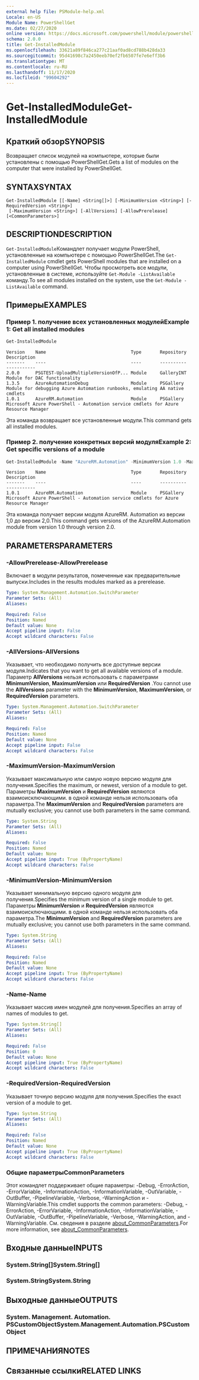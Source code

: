 ```yaml
---
external help file: PSModule-help.xml
Locale: en-US
Module Name: PowerShellGet
ms.date: 02/27/2020
online version: https://docs.microsoft.com/powershell/module/powershellget/get-installedmodule?view=powershell-7.2&WT.mc_id=ps-gethelp
schema: 2.0.0
title: Get-InstalledModule
ms.openlocfilehash: 33621a89f846ca277c21aaf0ad8cd788b428da33
ms.sourcegitcommit: 95d41698c7a2450eeb70ef2fb6507fe7e6eff3b6
ms.translationtype: MT
ms.contentlocale: ru-RU
ms.lasthandoff: 11/17/2020
ms.locfileid: "99604292"
---
```

# <span data-ttu-id="9f8c9-102">Get-InstalledModule</span><span class="sxs-lookup"><span data-stu-id="9f8c9-102">Get-InstalledModule</span></span>

## <span data-ttu-id="9f8c9-103">Краткий обзор</span><span class="sxs-lookup"><span data-stu-id="9f8c9-103">SYNOPSIS</span></span>
<span data-ttu-id="9f8c9-104">Возвращает список модулей на компьютере, которые были установлены с помощью PowerShellGet.</span><span class="sxs-lookup"><span data-stu-id="9f8c9-104">Gets a list of modules on the computer that were installed by PowerShellGet.</span></span>

## <span data-ttu-id="9f8c9-105">SYNTAX</span><span class="sxs-lookup"><span data-stu-id="9f8c9-105">SYNTAX</span></span>

```
Get-InstalledModule [[-Name] <String[]>] [-MinimumVersion <String>] [-RequiredVersion <String>]
 [-MaximumVersion <String>] [-AllVersions] [-AllowPrerelease] [<CommonParameters>]
```

## <span data-ttu-id="9f8c9-106">DESCRIPTION</span><span class="sxs-lookup"><span data-stu-id="9f8c9-106">DESCRIPTION</span></span>

<span data-ttu-id="9f8c9-107">`Get-InstalledModule`Командлет получает модули PowerShell, установленные на компьютере с помощью PowerShellGet.</span><span class="sxs-lookup"><span data-stu-id="9f8c9-107">The `Get-InstalledModule` cmdlet gets PowerShell modules that are installed on a computer using PowerShellGet.</span></span> <span data-ttu-id="9f8c9-108">Чтобы просмотреть все модули, установленные в системе, используйте `Get-Module -ListAvailable` команду.</span><span class="sxs-lookup"><span data-stu-id="9f8c9-108">To see all modules installed on the system, use the `Get-Module -ListAvailable` command.</span></span>

## <span data-ttu-id="9f8c9-109">Примеры</span><span class="sxs-lookup"><span data-stu-id="9f8c9-109">EXAMPLES</span></span>

### <span data-ttu-id="9f8c9-110">Пример 1. получение всех установленных модулей</span><span class="sxs-lookup"><span data-stu-id="9f8c9-110">Example 1: Get all installed modules</span></span>

```powershell
Get-InstalledModule
```

```Output
Version    Name                                Type       Repository     Description
-------    ----                                ----       ----------     -----------
2.0.0      PSGTEST-UploadMultipleVersionOfP... Module     GalleryINT     Module for DAC functionality
1.3.5      AzureAutomationDebug                Module     PSGallery      Module for debugging Azure Automation runbooks, emulating AA native cmdlets
1.0.1      AzureRM.Automation                  Module     PSGallery      Microsoft Azure PowerShell - Automation service cmdlets for Azure Resource Manager
```

<span data-ttu-id="9f8c9-111">Эта команда возвращает все установленные модули.</span><span class="sxs-lookup"><span data-stu-id="9f8c9-111">This command gets all installed modules.</span></span>

### <span data-ttu-id="9f8c9-112">Пример 2. получение конкретных версий модуля</span><span class="sxs-lookup"><span data-stu-id="9f8c9-112">Example 2: Get specific versions of a module</span></span>

```powershell
Get-InstalledModule -Name "AzureRM.Automation" -MinimumVersion 1.0 -MaximumVersion 2.0
```

```Output
Version    Name                                Type       Repository     Description
-------    ----                                ----       ----------     -----------
1.0.1      AzureRM.Automation                  Module     PSGallery      Microsoft Azure PowerShell - Automation service cmdlets for Azure Resource Manager
```

<span data-ttu-id="9f8c9-113">Эта команда получает версии модуля AzureRM. Automation из версии 1,0 до версии 2,0.</span><span class="sxs-lookup"><span data-stu-id="9f8c9-113">This command gets versions of the AzureRM.Automation module from version 1.0 through version 2.0.</span></span>

## <span data-ttu-id="9f8c9-114">PARAMETERS</span><span class="sxs-lookup"><span data-stu-id="9f8c9-114">PARAMETERS</span></span>

### <span data-ttu-id="9f8c9-115">-AllowPrerelease</span><span class="sxs-lookup"><span data-stu-id="9f8c9-115">-AllowPrerelease</span></span>

<span data-ttu-id="9f8c9-116">Включает в модули результатов, помеченные как предварительные выпуски.</span><span class="sxs-lookup"><span data-stu-id="9f8c9-116">Includes in the results modules marked as a prerelease.</span></span>

```yaml
Type: System.Management.Automation.SwitchParameter
Parameter Sets: (All)
Aliases:

Required: False
Position: Named
Default value: None
Accept pipeline input: False
Accept wildcard characters: False
```

### <span data-ttu-id="9f8c9-117">-AllVersions</span><span class="sxs-lookup"><span data-stu-id="9f8c9-117">-AllVersions</span></span>

<span data-ttu-id="9f8c9-118">Указывает, что необходимо получить все доступные версии модуля.</span><span class="sxs-lookup"><span data-stu-id="9f8c9-118">Indicates that you want to get all available versions of a module.</span></span>
<span data-ttu-id="9f8c9-119">Параметр **AllVersions** нельзя использовать с параметрами **MinimumVersion**, **MaximumVersion** или **RequiredVersion** .</span><span class="sxs-lookup"><span data-stu-id="9f8c9-119">You cannot use the **AllVersions** parameter with the **MinimumVersion**, **MaximumVersion**, or **RequiredVersion** parameters.</span></span>

```yaml
Type: System.Management.Automation.SwitchParameter
Parameter Sets: (All)
Aliases:

Required: False
Position: Named
Default value: None
Accept pipeline input: False
Accept wildcard characters: False
```

### <span data-ttu-id="9f8c9-120">-MaximumVersion</span><span class="sxs-lookup"><span data-stu-id="9f8c9-120">-MaximumVersion</span></span>

<span data-ttu-id="9f8c9-121">Указывает максимальную или самую новую версию модуля для получения.</span><span class="sxs-lookup"><span data-stu-id="9f8c9-121">Specifies the maximum, or newest, version of a module to get.</span></span> <span data-ttu-id="9f8c9-122">Параметры **MaximumVersion** и **RequiredVersion** являются взаимоисключающими. в одной команде нельзя использовать оба параметра.</span><span class="sxs-lookup"><span data-stu-id="9f8c9-122">The **MaximumVersion** and **RequiredVersion** parameters are mutually exclusive; you cannot use both parameters in the same command.</span></span>

```yaml
Type: System.String
Parameter Sets: (All)
Aliases:

Required: False
Position: Named
Default value: None
Accept pipeline input: True (ByPropertyName)
Accept wildcard characters: False
```

### <span data-ttu-id="9f8c9-123">-MinimumVersion</span><span class="sxs-lookup"><span data-stu-id="9f8c9-123">-MinimumVersion</span></span>

<span data-ttu-id="9f8c9-124">Указывает минимальную версию одного модуля для получения.</span><span class="sxs-lookup"><span data-stu-id="9f8c9-124">Specifies the minimum version of a single module to get.</span></span> <span data-ttu-id="9f8c9-125">Параметры **MinimumVersion** и **RequiredVersion** являются взаимоисключающими. в одной команде нельзя использовать оба параметра.</span><span class="sxs-lookup"><span data-stu-id="9f8c9-125">The **MinimumVersion** and **RequiredVersion** parameters are mutually exclusive; you cannot use both parameters in the same command.</span></span>

```yaml
Type: System.String
Parameter Sets: (All)
Aliases:

Required: False
Position: Named
Default value: None
Accept pipeline input: True (ByPropertyName)
Accept wildcard characters: False
```

### <span data-ttu-id="9f8c9-126">-Name</span><span class="sxs-lookup"><span data-stu-id="9f8c9-126">-Name</span></span>

<span data-ttu-id="9f8c9-127">Указывает массив имен модулей для получения.</span><span class="sxs-lookup"><span data-stu-id="9f8c9-127">Specifies an array of names of modules to get.</span></span>

```yaml
Type: System.String[]
Parameter Sets: (All)
Aliases:

Required: False
Position: 0
Default value: None
Accept pipeline input: True (ByPropertyName)
Accept wildcard characters: False
```

### <span data-ttu-id="9f8c9-128">-RequiredVersion</span><span class="sxs-lookup"><span data-stu-id="9f8c9-128">-RequiredVersion</span></span>

<span data-ttu-id="9f8c9-129">Указывает точную версию модуля для получения.</span><span class="sxs-lookup"><span data-stu-id="9f8c9-129">Specifies the exact version of a module to get.</span></span>

```yaml
Type: System.String
Parameter Sets: (All)
Aliases:

Required: False
Position: Named
Default value: None
Accept pipeline input: True (ByPropertyName)
Accept wildcard characters: False
```

### <span data-ttu-id="9f8c9-130">Общие параметры</span><span class="sxs-lookup"><span data-stu-id="9f8c9-130">CommonParameters</span></span>

<span data-ttu-id="9f8c9-131">Этот командлет поддерживает общие параметры: -Debug, -ErrorAction, -ErrorVariable, -InformationAction, -InformationVariable, -OutVariable, -OutBuffer, -PipelineVariable, -Verbose, -WarningAction и -WarningVariable.</span><span class="sxs-lookup"><span data-stu-id="9f8c9-131">This cmdlet supports the common parameters: -Debug, -ErrorAction, -ErrorVariable, -InformationAction, -InformationVariable, -OutVariable, -OutBuffer, -PipelineVariable, -Verbose, -WarningAction, and -WarningVariable.</span></span> <span data-ttu-id="9f8c9-132">См. сведения в разделе [about_CommonParameters](../Microsoft.PowerShell.Core/About/about_CommonParameters.md).</span><span class="sxs-lookup"><span data-stu-id="9f8c9-132">For more information, see [about_CommonParameters](../Microsoft.PowerShell.Core/About/about_CommonParameters.md).</span></span>

## <span data-ttu-id="9f8c9-133">Входные данные</span><span class="sxs-lookup"><span data-stu-id="9f8c9-133">INPUTS</span></span>

### <span data-ttu-id="9f8c9-134">System.String[]</span><span class="sxs-lookup"><span data-stu-id="9f8c9-134">System.String[]</span></span>

### <span data-ttu-id="9f8c9-135">System.String</span><span class="sxs-lookup"><span data-stu-id="9f8c9-135">System.String</span></span>

## <span data-ttu-id="9f8c9-136">Выходные данные</span><span class="sxs-lookup"><span data-stu-id="9f8c9-136">OUTPUTS</span></span>

### <span data-ttu-id="9f8c9-137">System. Management. Automation. PSCustomObject</span><span class="sxs-lookup"><span data-stu-id="9f8c9-137">System.Management.Automation.PSCustomObject</span></span>

## <span data-ttu-id="9f8c9-138">ПРИМЕЧАНИЯ</span><span class="sxs-lookup"><span data-stu-id="9f8c9-138">NOTES</span></span>

## <span data-ttu-id="9f8c9-139">Связанные ссылки</span><span class="sxs-lookup"><span data-stu-id="9f8c9-139">RELATED LINKS</span></span>

